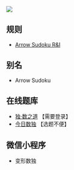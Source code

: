 ![](https://www.gmpuzzles.com/images/blog/GM-ArrowEx.png)

## 规则
- [Arrow Sudoku R&I](https://www.gmpuzzles.com/blog/sudoku-rules-and-info/arrow-sudoku-rules-and-info/)

## 别名
- Arrow Sudoku

## 在线题库
- [独·数之道](http://www.sudokufans.org.cn/lx/game.index.php?type=arrow) 【需要登录】
- [今日数独](https://cn.sudoku.today/g-arrow-sudoku/) 【选题不便】

## 微信小程序
- 变形数独
